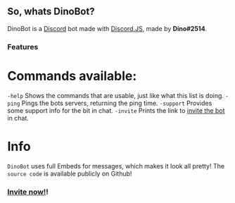 ## So, whats DinoBot?

DinoBot is a [Discord](https://discordapp.com) bot made with [Discord.JS](https://discord.js.org), made by **Dino#2514**.


### Features

# Commands available:
`-help` Shows the commands that are usable, just like what this list is doing.
`-ping` Pings the bots servers, returning the ping time.
`-support` Provides some support info for the bit in chat.
`-invite` Prints the link to [invite the bot](http://bot.discord.io/dinobot) in chat.
# Info
`DinoBot` uses full Embeds for messages, which makes it look all pretty!
The `source code` is available publicly on Github!

### [Invite now!](http://bot.discord.io/dinobot)!
